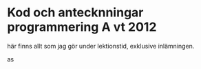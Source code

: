 ﻿# Kod och antecknningar programmering A vt 2012 #

här finns allt som jag gör under lektionstid, exklusive inlämningen.

as